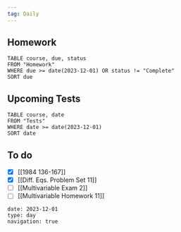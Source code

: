 ```yaml
---
tag: Daily
---
```

## Homework
```dataview
TABLE course, due, status
FROM "Homework" 
WHERE due >= date(2023-12-01) OR status != "Complete"
SORT due
```
## Upcoming Tests
```dataview
TABLE course, date
FROM "Tests" 
WHERE date >= date(2023-12-01)
SORT date
```
## To do
- [x] [[1984 136-167]]
- [x] [[Diff. Eqs. Problem Set 11]]
- [ ] [[Multivariable Exam 2]]
- [ ] [[Multivariable Homework 11]]

```gEvent
date: 2023-12-01
type: day
navigation: true
```